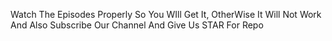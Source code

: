 Watch The Episodes Properly So You WIll Get It, OtherWise It Will Not Work
And Also Subscribe Our Channel And Give Us STAR For Repo
